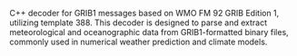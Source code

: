 C++ decoder for GRIB1 messages based on WMO FM 92 GRIB Edition 1, utilizing template 388. This decoder is designed to parse and extract meteorological and oceanographic data from GRIB1-formatted binary files, commonly used in numerical weather prediction and climate models.
